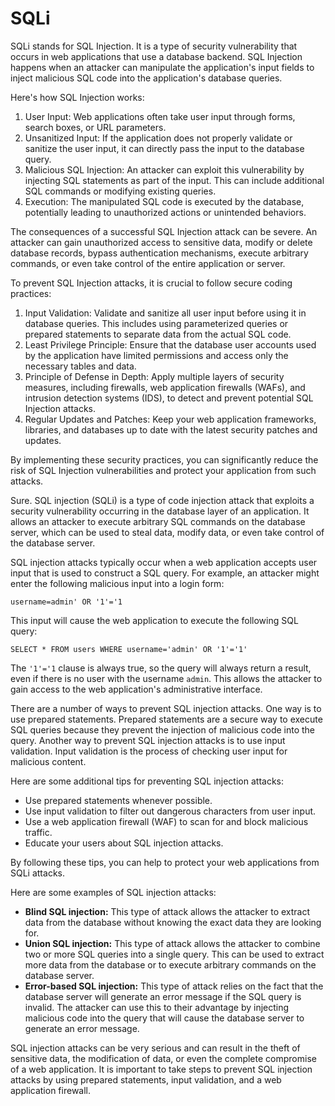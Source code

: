 # SQLi

SQLi stands for SQL Injection. It is a type of security vulnerability that occurs in web applications that use a database backend. SQL Injection happens when an attacker can manipulate the application's input fields to inject malicious SQL code into the application's database queries.

Here's how SQL Injection works:

1. User Input: Web applications often take user input through forms, search boxes, or URL parameters.
2. Unsanitized Input: If the application does not properly validate or sanitize the user input, it can directly pass the input to the database query.
3. Malicious SQL Injection: An attacker can exploit this vulnerability by injecting SQL statements as part of the input. This can include additional SQL commands or modifying existing queries.
4. Execution: The manipulated SQL code is executed by the database, potentially leading to unauthorized actions or unintended behaviors.

The consequences of a successful SQL Injection attack can be severe. An attacker can gain unauthorized access to sensitive data, modify or delete database records, bypass authentication mechanisms, execute arbitrary commands, or even take control of the entire application or server.

To prevent SQL Injection attacks, it is crucial to follow secure coding practices:

1. Input Validation: Validate and sanitize all user input before using it in database queries. This includes using parameterized queries or prepared statements to separate data from the actual SQL code.
2. Least Privilege Principle: Ensure that the database user accounts used by the application have limited permissions and access only the necessary tables and data.
3. Principle of Defense in Depth: Apply multiple layers of security measures, including firewalls, web application firewalls (WAFs), and intrusion detection systems (IDS), to detect and prevent potential SQL Injection attacks.
4. Regular Updates and Patches: Keep your web application frameworks, libraries, and databases up to date with the latest security patches and updates.

By implementing these security practices, you can significantly reduce the risk of SQL Injection vulnerabilities and protect your application from such attacks.

Sure. SQL injection (SQLi) is a type of code injection attack that exploits a security vulnerability occurring in the database layer of an application. It allows an attacker to execute arbitrary SQL commands on the database server, which can be used to steal data, modify data, or even take control of the database server.

SQL injection attacks typically occur when a web application accepts user input that is used to construct a SQL query. For example, an attacker might enter the following malicious input into a login form:

```
username=admin' OR '1'='1
```

This input will cause the web application to execute the following SQL query:

```
SELECT * FROM users WHERE username='admin' OR '1'='1'
```

The `'1'='1` clause is always true, so the query will always return a result, even if there is no user with the username `admin`. This allows the attacker to gain access to the web application's administrative interface.

There are a number of ways to prevent SQL injection attacks. One way is to use prepared statements. Prepared statements are a secure way to execute SQL queries because they prevent the injection of malicious code into the query. Another way to prevent SQL injection attacks is to use input validation. Input validation is the process of checking user input for malicious content.

Here are some additional tips for preventing SQL injection attacks:

* Use prepared statements whenever possible.
* Use input validation to filter out dangerous characters from user input.
* Use a web application firewall (WAF) to scan for and block malicious traffic.
* Educate your users about SQL injection attacks.

By following these tips, you can help to protect your web applications from SQLi attacks.

Here are some examples of SQL injection attacks:

* **Blind SQL injection:** This type of attack allows the attacker to extract data from the database without knowing the exact data they are looking for.
* **Union SQL injection:** This type of attack allows the attacker to combine two or more SQL queries into a single query. This can be used to extract more data from the database or to execute arbitrary commands on the database server.
* **Error-based SQL injection:** This type of attack relies on the fact that the database server will generate an error message if the SQL query is invalid. The attacker can use this to their advantage by injecting malicious code into the query that will cause the database server to generate an error message.

SQL injection attacks can be very serious and can result in the theft of sensitive data, the modification of data, or even the complete compromise of a web application. It is important to take steps to prevent SQL injection attacks by using prepared statements, input validation, and a web application firewall.